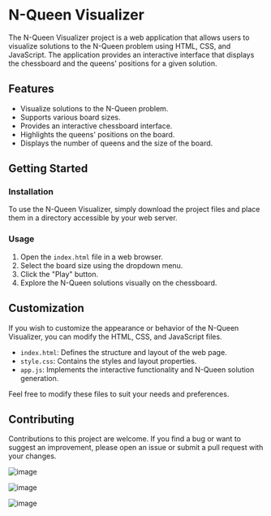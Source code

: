# N-Queen Visualizer

The N-Queen Visualizer project is a web application that allows users to visualize solutions to the N-Queen problem using HTML, CSS, and JavaScript. The application provides an interactive interface that displays the chessboard and the queens' positions for a given solution.

## Features

- Visualize solutions to the N-Queen problem.
- Supports various board sizes.
- Provides an interactive chessboard interface.
- Highlights the queens' positions on the board.
- Displays the number of queens and the size of the board.

## Getting Started

### Installation

To use the N-Queen Visualizer, simply download the project files and place them in a directory accessible by your web server.

### Usage

1. Open the `index.html` file in a web browser.
2. Select the board size using the dropdown menu.
3. Click the "Play" button.
4. Explore the N-Queen solutions visually on the chessboard.

## Customization

If you wish to customize the appearance or behavior of the N-Queen Visualizer, you can modify the HTML, CSS, and JavaScript files.

- `index.html`: Defines the structure and layout of the web page.
- `style.css`: Contains the styles and layout properties.
- `app.js`: Implements the interactive functionality and N-Queen solution generation.

Feel free to modify these files to suit your needs and preferences.

## Contributing

Contributions to this project are welcome. If you find a bug or want to suggest an improvement, please open an issue or submit a pull request with your changes.

![image](https://github.com/ansh-star/N-Queen/assets/96314656/bbf17fbd-8626-4390-81d2-366ace5cb25d)

![image](https://github.com/ansh-star/N-Queen/assets/96314656/d6afcfaa-5949-4115-915d-c2e597a913e4)

![image](https://github.com/ansh-star/N-Queen/assets/96314656/8bf51670-3cd6-4ee6-8fa0-371ae0676536)
